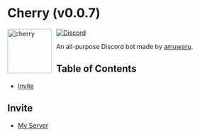 # Cherry (v0.0.7)
<img width="100" height="100" align="left" style="float: left; margin: 0 10px 0 0;" alt="cherry" src="https://i.imgur.com/iGOTilI.jpg">  

[![Discord](https://discordapp.com/api/guilds/677912831483576370/embed.png)](https://discord.gg/t3Zxxub)  

An all-purpose Discord bot made by [amuwaru](https://twitter.com/amuwaru).

## Table of Contents
- [Invite](#invite)

## Invite
- [My Server](https://discord.gg/t3Zxxub)
